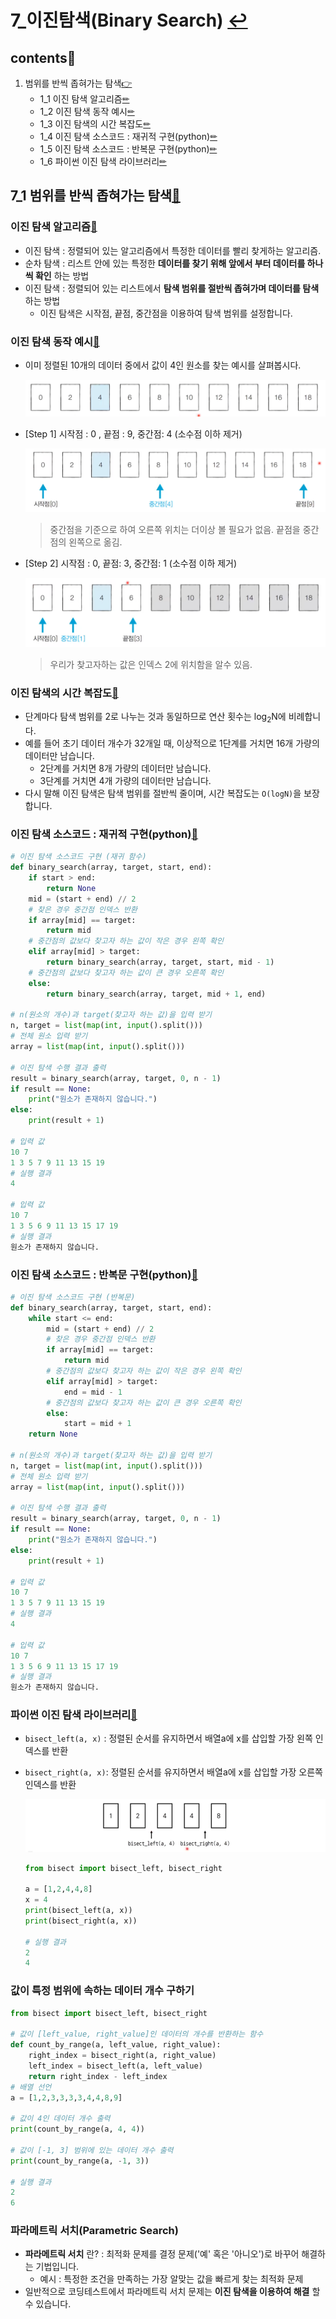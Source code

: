 # 7_이진탐색(Binary Search) [↩](../this_is_codingtest)

## contents📑<a id="contents"></a>

1. 범위를 반씩 좁혀가는 탐색[👉](#7_1)
   * 1_1 이진 탐색 알고리즘[✏](#7_1_1)
   * 1_2 이진 탐색 동작 예시[✏](#7_1_2)
   * 1_3 이진 탐색의 시간 복잡도[✏](#7_1_3)
   * 1_4 이진 탐색 소스코드 : 재귀적 구현(python)[✏](#7_1_4)
   * 1_5 이진 탐색 소스코드 : 반복문 구현(python)[✏](#7_1_5)
   * 1_6 파이썬 이진 탐색 라이브러리[✏](#7_1_6)

## 7_1 범위를 반씩 좁혀가는 탐색[📑](#contents)<a id="7_1"></a>

### 이진 탐색 알고리즘[📑](#contents)<a id="7_1_1"></a>

* 이진 탐색 : 정렬되어 있는 알고리즘에서 특정한 데이터를 빨리 찾게하는 알고리즘.
* 순차 탐색 : 리스트 안에 있는 특정한 **데이터를 찾기 위해 앞에서 부터 데이터를 하나씩 확인** 하는 방법
* 이진 탐색 : 정렬되어 있는 리스트에서 **탐색 범위를 절반씩 좁혀가며 데이터를 탐색** 하는 방법
  * 이진 탐색은 시작점, 끝점, 중간점을 이용하여 탐색 범위를 설정합니다. 

### 이진 탐색 동작 예시[📑](#contents)<a id="7_1_2"></a>

* 이미 정렬된 10개의 데이터 중에서 값이 4인 원소를 찾는 예시를 살펴봅시다.

  ![](./image/7_1_1-1.png)

* [Step 1] 시작점 : 0 , 끝점 : 9, 중간점: 4 (소수점 이하 제거)

  ![](./image/7_1_1-2.png)

  > 중간점을 기준으로 하여 오른쪽 위치는 더이상 볼 필요가 없음. 끝점을 중간점의 왼쪽으로 옮김.

* [Step 2] 시작점 : 0, 끝점: 3, 중간점: 1 (소수점 이하 제거)

  ![](./image/7_1_1-3.png)

  > 우리가 찾고자하는 값은 인덱스 2에 위치함을 알수 있음.

### 이진 탐색의 시간 복잡도[📑](#contents)<a id="7_1_3"></a>

* 단계마다 탐색 범위를 2로 나누는 것과 동일하므로 연산 횟수는 log<sub>2</sub>N에 비례합니다. 
* 예를 들어 초기 데이터 개수가 32개일 때, 이상적으로 1단계를 거치면 16개 가량의 데이터만 남습니다.
  * 2단계를 거치면 8개 가량의 데이터만 남습니다. 
  * 3단계를 거치면 4개 가량의 데이터만 남습니다.
* 다시 말해 이진 탐색은 탐색 범위를 절반씩 줄이며, 시간 복잡도는 `O(logN)`을 보장합니다.  

### 이진 탐색 소스코드 : 재귀적 구현(python)[📑](#contents)<a id="7_1_4"></a>

```python
# 이진 탐색 소스코드 구현 (재귀 함수)
def binary_search(array, target, start, end):
    if start > end:
        return None
    mid = (start + end) // 2
    # 찾은 경우 중간점 인덱스 반환
    if array[mid] == target:
        return mid
    # 중간점의 값보다 찾고자 하는 값이 작은 경우 왼쪽 확인
    elif array[mid] > target:
        return binary_search(array, target, start, mid - 1)
    # 중간점의 값보다 찾고자 하는 값이 큰 경우 오른쪽 확인
    else:
        return binary_search(array, target, mid + 1, end)

# n(원소의 개수)과 target(찾고자 하는 값)을 입력 받기
n, target = list(map(int, input().split()))
# 전체 원소 입력 받기
array = list(map(int, input().split()))

# 이진 탐색 수행 결과 출력
result = binary_search(array, target, 0, n - 1)
if result == None:
    print("원소가 존재하지 않습니다.")
else:
    print(result + 1)
    
# 입력 값   
10 7
1 3 5 7 9 11 13 15 19
# 실행 결과
4

# 입력 값
10 7
1 3 5 6 9 11 13 15 17 19
# 실행 결과
원소가 존재하지 않습니다.
```

### 이진 탐색 소스코드 : 반복문 구현(python)[📑](#contents)<a id="7_1_5"></a>

```python
# 이진 탐색 소스코드 구현 (반복문)
def binary_search(array, target, start, end):
    while start <= end:
        mid = (start + end) // 2
        # 찾은 경우 중간점 인덱스 반환
        if array[mid] == target:
            return mid
        # 중간점의 값보다 찾고자 하는 값이 작은 경우 왼쪽 확인
        elif array[mid] > target:
            end = mid - 1
        # 중간점의 값보다 찾고자 하는 값이 큰 경우 오른쪽 확인
        else:
            start = mid + 1
    return None

# n(원소의 개수)과 target(찾고자 하는 값)을 입력 받기
n, target = list(map(int, input().split()))
# 전체 원소 입력 받기
array = list(map(int, input().split()))

# 이진 탐색 수행 결과 출력
result = binary_search(array, target, 0, n - 1)
if result == None:
    print("원소가 존재하지 않습니다.")
else:
    print(result + 1)
    
# 입력 값   
10 7
1 3 5 7 9 11 13 15 19
# 실행 결과
4

# 입력 값
10 7
1 3 5 6 9 11 13 15 17 19
# 실행 결과
원소가 존재하지 않습니다.
```

### 파이썬 이진 탐색 라이브러리[📑](#contents)<a id="7_1_6"></a>

* `bisect_left(a, x)` : 정렬된 순서를 유지하면서 배열a에 x를 삽입할 가장 왼쪽 인덱스를 반환

* `bisect_right(a, x)`: 정렬된 순서를 유지하면서 배열a에 x를 삽입할 가장 오른쪽 인덱스를 반환

  ![](./image/7_1_6-1.png)

  ```python
  from bisect import bisect_left, bisect_right
  
  a = [1,2,4,4,8]
  x = 4
  print(bisect_left(a, x))
  print(bisect_right(a, x))
  
  # 실행 결과
  2
  4
  ```

  

### 값이 특정 범위에 속하는 데이터 개수 구하기

```python
from bisect import bisect_left, bisect_right

# 값이 [left_value, right_value]인 데이터의 개수를 반환하는 함수
def count_by_range(a, left_value, right_value):
    right_index = bisect_right(a, right_value)
    left_index = bisect_left(a, left_value)
    return right_index - left_index
# 배열 선언
a = [1,2,3,3,3,3,4,4,8,9]

# 값이 4인 데이터 개수 출력
print(count_by_range(a, 4, 4))

# 값이 [-1, 3] 범위에 있는 데이터 개수 출력
print(count_by_range(a, -1, 3))

# 실행 결과
2
6
```

### 파라메트릭 서치(Parametric Search)

* **파라메트릭 서치** 란?
  : 최적화 문제를 결정 문제('예' 혹은 '아니오')로 바꾸어 해결하는 기법입니다.
  * 예시 : 특정한 조건을 만족하는 가장 알맞는 값을 빠르게 찾는 최적화 문제
* 일반적으로 코딩테스트에서 파라메트릭 서치 문제는 **이진 탐색을 이용하여 해결** 할 수 있습니다. 
